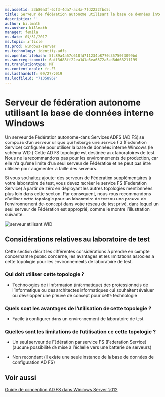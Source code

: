 ```yaml
---
ms.assetid: 33b80a3f-67f3-4da7-ac4a-7fd2232fbd5d
title: Serveur de fédération autonome utilisant la base de données interne Windows
description: ''
author: billmath
ms.author: billmath
manager: femila
ms.date: 05/31/2017
ms.topic: article
ms.prod: windows-server
ms.technology: identity-adfs
ms.openlocfilehash: 5fa89a4a57c618fd711234b8770a35750f3099bd
ms.sourcegitcommit: 6aff3d88ff22ea141a6ea6572a5ad8dd6321f199
ms.translationtype: MT
ms.contentlocale: fr-FR
ms.lasthandoff: 09/27/2019
ms.locfileid: "71358959"
---
```

# <a name="stand-alone-federation-server-using-wid"></a>Serveur de fédération autonome utilisant la base de données interne Windows

Un serveur de Fédération autonome\-dans Services ADFS \(AD FS\) se compose d’un serveur unique qui héberge une service FS (Federation Service) configurée pour utiliser la base de données interne Windows \(le schéma WID.\) Cette AD FS topologie est destinée aux laboratoires de test. Nous ne la recommandons pas pour les environnements de production, car elle n’a qu’une limite d’un seul serveur de Fédération et ne peut pas être utilisée pour augmenter la taille des serveurs.  
  
Si vous souhaitez ajouter des serveurs de Fédération supplémentaires à votre laboratoire de test, vous devez recréer le service FS (Federation Service) à partir de zéro en déployant les autres topologies mentionnées plus loin dans cette section. Par conséquent, nous vous recommandons d’utiliser cette topologie pour un laboratoire de test ou une preuve\-de l’environnement de\-concept dans votre réseau de test privé, dans lequel un seul serveur de Fédération est approprié, comme le montre l’illustration suivante.  
  
![serveur utilisant WID](media/FedServerWID.gif)  
  
## <a name="test-lab-considerations"></a>Considérations relatives au laboratoire de test  
Cette section décrit les différentes considérations à prendre en compte concernant le public concerné, les avantages et les limitations associés à cette topologie pour les environnements de laboratoire de test.  
  
### <a name="who-should-use-this-topology"></a>Qui doit utiliser cette topologie ?  
  
-   Technologies de l’information \(informatique\) des professionnels de l’informatique ou des architectes informatiques qui souhaitent évaluer ou développer une preuve de concept pour cette technologie  
  
### <a name="what-are-the-benefits-of-using-this-topology"></a>Quels sont les avantages de l’utilisation de cette topologie ?  
  
-   Facile à configurer dans un environnement de laboratoire de test  
  
### <a name="what-are-the-limitations-of-using-this-topology"></a>Quelles sont les limitations de l’utilisation de cette topologie ?  
  
-   Un seul serveur de Fédération par service FS (Federation Service) \(aucune possibilité de mise à l’échelle vers une batterie de serveurs\)  
  
-   Non redondant \(il existe une seule instance de la base de données de configuration AD FS\)  
  

## <a name="see-also"></a>Voir aussi
[Guide de conception AD FS dans Windows Server 2012](AD-FS-Design-Guide-in-Windows-Server-2012.md)
